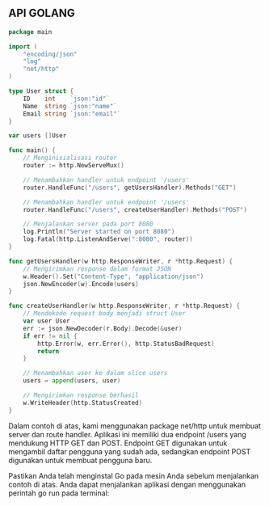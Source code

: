 ## API GOLANG

```go
package main

import (
	"encoding/json"
	"log"
	"net/http"
)

type User struct {
	ID    int    `json:"id"`
	Name  string `json:"name"`
	Email string `json:"email"`
}

var users []User

func main() {
	// Menginisialisasi router
	router := http.NewServeMux()

	// Menambahkan handler untuk endpoint '/users'
	router.HandleFunc("/users", getUsersHandler).Methods("GET")

	// Menambahkan handler untuk endpoint '/users'
	router.HandleFunc("/users", createUserHandler).Methods("POST")

	// Menjalankan server pada port 8080
	log.Println("Server started on port 8080")
	log.Fatal(http.ListenAndServe(":8080", router))
}

func getUsersHandler(w http.ResponseWriter, r *http.Request) {
	// Mengirimkan response dalam format JSON
	w.Header().Set("Content-Type", "application/json")
	json.NewEncoder(w).Encode(users)
}

func createUserHandler(w http.ResponseWriter, r *http.Request) {
	// Mendekode request body menjadi struct User
	var user User
	err := json.NewDecoder(r.Body).Decode(&user)
	if err != nil {
		http.Error(w, err.Error(), http.StatusBadRequest)
		return
	}

	// Menambahkan user ke dalam slice users
	users = append(users, user)

	// Mengirimkan response berhasil
	w.WriteHeader(http.StatusCreated)
}

```

Dalam contoh di atas, kami menggunakan package net/http untuk membuat server dan route handler. Aplikasi ini memiliki dua endpoint /users yang mendukung HTTP GET dan POST. Endpoint GET digunakan untuk mengambil daftar pengguna yang sudah ada, sedangkan endpoint POST digunakan untuk membuat pengguna baru.

Pastikan Anda telah menginstal Go pada mesin Anda sebelum menjalankan contoh di atas. Anda dapat menjalankan aplikasi dengan menggunakan perintah go run pada terminal:
